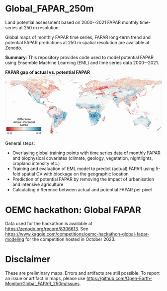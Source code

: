 # Global_FAPAR_250m
Land potential assessment based on 2000--2021 FAPAR monthly time-series at 250 m resolution

Global maps of monthly FAPAR time series, FAPAR long-term trend and potential FAPAR predictions at 250 m spatial resolution are available at Zenodo.

**Summary**: This repository provides code used to model potential FAPAR using Ensemble Machine Learning (EML) and time series data 2000--2021.  

**FAPAR gap of actual vs. potential FAPAR**
![Average FAPAR gap 2021 actual vs. potential](img/avg_diff_act_pot_fapar_map.jpg)

General steps:
- Overlaying global training points with time series data of monthly FAPAR and biophysical covariates (climate, geology, vegetation, nightlights, cropland intensity etc.)
- Training and evaluation of EML model to predict (actual) FAPAR using 5-fold spatial CV with blockage on the geographic location
- Prediction of potential FAPAR by removing the impact of urbanisation and intensive agriculture
- Calculating difference between actual and potential FAPAR per pixel

# OEMC hackathon: Global FAPAR
Data used for the hackathon is available at https://zenodo.org/record/8306613. 
See https://www.kaggle.com/competitions/oemc-hackathon-global-fapar-modeling for the competition hosted in October 2023. 

# Disclaimer
These are preliminary maps. Errors and artifacts are still possible. To report an issue or artifact in maps, please use https://github.com/Open-Earth-Monitor/Global_FAPAR_250m/issues.
